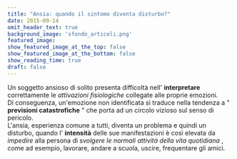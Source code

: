 ```yaml
---
title: "Ansia: quando il sintomo diventa disturbo?"
date: 2015-09-14
omit_header_text: true
background_image: 'sfondo_articoli.png'
featured_image: 
show_featured_image_at_the_top: false
show_featured_image_at_the_bottom: false
show_reading_time: true
draft: false
---
```


Un soggetto ansioso di solito presenta difficoltà nell' **interpretare**
correttamente le _attivazioni fisiologiche_ collegate alle proprie emozioni.  
Di conseguenza, un'emozione non identificata si traduce nella tendenza a "
**previsioni catastrofiche** " che porta ad un circolo vizioso sul senso di
pericolo.  
L'ansia, esperienza comune a tutti, diventa un problema e quindi un disturbo,
quando l' **intensità** delle sue manifestazioni è così elevata da _impedire_
alla persona di _svolgere le normali attività della vita quotidiana_ , come ad
esempio, lavorare, andare a scuola, uscire, frequentare gli amici.

